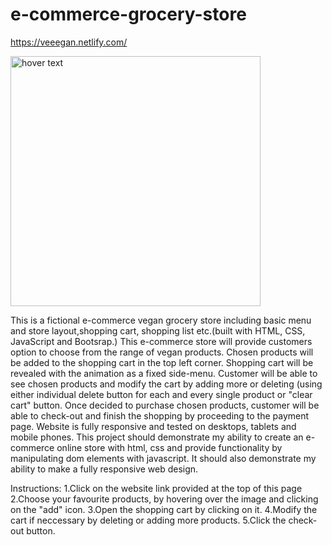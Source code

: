 # e-commerce-grocery-store

https://veeegan.netlify.com/


<p align="left">
  <img src="https://cdn-images-1.medium.com/max/1200/1*eUFJ5BNpw3xSZxK3BhVHxw.jpeg" width="400" title="hover text">
  
</p>


This is a fictional e-commerce vegan grocery store including basic menu and store layout,shopping cart, shopping list etc.(built with HTML, CSS, JavaScript and Bootsrap.) This e-commerce store will provide customers option to choose from the range of vegan products. Chosen products will be added to the shopping cart in the top left corner. Shopping cart will be revealed with the animation as a fixed side-menu. Customer will be able to see chosen products and modify the cart by adding more or deleting (using either individual delete button for each and every single product or "clear cart" button. Once decided to purchase chosen products, customer will be able to check-out and finish the shopping by proceeding to the payment page. Website is fully responsive and tested on desktops, tablets and mobile phones. This project should demonstrate my ability to create an e-commerce online store with html, css and provide functionality by manipulating dom elements with javascript. It should also demonstrate my ability to make a fully responsive web design.

Instructions: 1.Click on the website link provided at the top of this page
              2.Choose your favourite products, by hovering over the image and clicking on the "add" icon.
              3.Open the shopping cart by clicking on it.
              4.Modify the cart if neccessary by deleting or adding more products.
              5.Click the check-out button.
              
